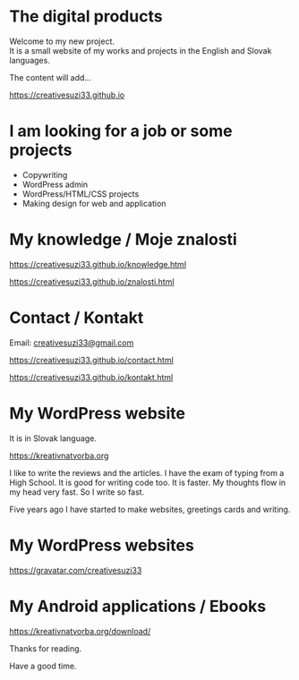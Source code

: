 #  The digital products

Welcome to my new project.  
It is a small website of my works and projects in the English and Slovak languages.

The content will add...

https://creativesuzi33.github.io

# I am looking for a job or some projects

- Copywriting
- WordPress admin
- WordPress/HTML/CSS projects
- Making design for web and application

# My knowledge / Moje znalosti

https://creativesuzi33.github.io/knowledge.html

https://creativesuzi33.github.io/znalosti.html

# Contact / Kontakt

Email: creativesuzi33@gmail.com  

https://creativesuzi33.github.io/contact.html

https://creativesuzi33.github.io/kontakt.html

# My WordPress website

It is in Slovak language. 

https://kreativnatvorba.org

I like to write the reviews and the articles. I have the exam of typing from a High School. It is good for writing code too. It is faster. My thoughts flow in my head very fast. So I write so fast. 

Five years ago I have started to make websites, greetings cards and writing. 

# My WordPress websites

https://gravatar.com/creativesuzi33 

#  My Android applications / Ebooks

https://kreativnatvorba.org/download/

Thanks for reading.

Have a good time.
